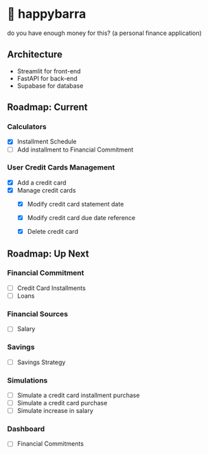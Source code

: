 # 🐹 happybarra
do you have enough money for this? (a personal finance application)

## Architecture
- Streamlit for front-end
- FastAPI for back-end
- Supabase for database

## Roadmap: Current
### Calculators
- [x] Installment Schedule
- [ ] Add installment to Financial Commitment
 
### User Credit Cards Management
- [x] Add a credit card
- [x] Manage credit cards
    - [x] Modify credit card statement date
    - [x] Modify credit card due date reference
    - [x] Delete credit card


## Roadmap: Up Next

### Financial Commitment
- [ ] Credit Card Installments
- [ ] Loans

### Financial Sources
- [ ] Salary

### Savings
- [ ] Savings Strategy

### Simulations
- [ ] Simulate a credit card installment purchase
- [ ] Simulate a credit card purchase
- [ ] Simulate increase in salary

### Dashboard
- [ ] Financial Commitments


